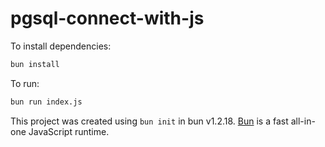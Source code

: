 # pgsql-connect-with-js

To install dependencies:

```bash
bun install
```

To run:

```bash
bun run index.js
```

This project was created using `bun init` in bun v1.2.18. [Bun](https://bun.sh) is a fast all-in-one JavaScript runtime.

